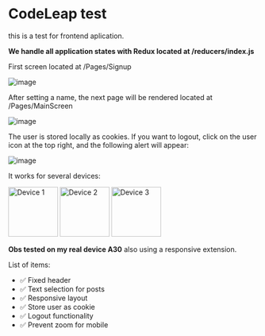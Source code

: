 # CodeLeap test
this is a test for frontend aplication.

**We handle all application states with Redux located at /reducers/index.js**


First screen located at /Pages/Signup

![image](https://github.com/gustavocodigo/CodeLeap-test/assets/108258194/c392d22e-121b-41de-87ed-76a02b9534d4)

After setting a name, the next page will be rendered located at /Pages/MainScreen

![image](https://github.com/gustavocodigo/CodeLeap-test/assets/108258194/bd6af810-f142-44db-9043-c038ee3c4f18)

The user is stored locally as cookies. If you want to logout, click on the user icon at the top right, and the following alert will appear:

![image](https://github.com/gustavocodigo/CodeLeap-test/assets/108258194/0604311b-9cb5-4fb3-a23f-564ad507cef8)

It works for several devices:

<img src="https://github.com/gustavocodigo/CodeLeap-test/assets/108258194/b5d7ce95-5b60-4ceb-803d-b29e489440bd" alt="Device 1" width="100"/> <img src="https://github.com/gustavocodigo/CodeLeap-test/assets/108258194/3fbffde6-fdb5-49af-b520-516551b49aad" alt="Device 2" width="100"/> <img src="https://github.com/gustavocodigo/CodeLeap-test/assets/108258194/e9eade6b-ea30-4e22-a46e-16e88df78756" alt="Device 3" width="100"/>

**Obs tested on my real device A30**
also using a responsive extension.

List of items:
<ul>
  <li>✅ Fixed header</li>
  <li>✅ Text selection for posts</li>
  <li>✅ Responsive layout</li>
  <li>✅ Store user as cookie</li>
  <li>✅ Logout functionality</li>
  <li>✅ Prevent zoom for mobile</li>
</ul>
